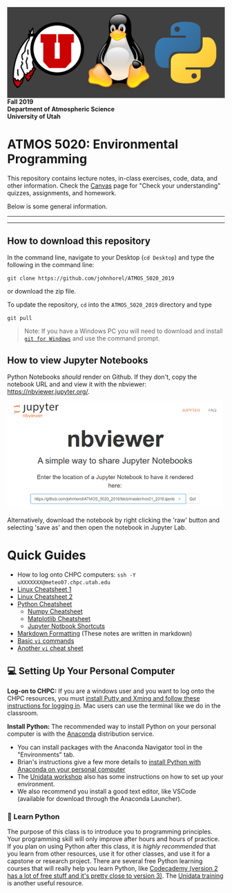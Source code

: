 <img src='./images/atmos5020_logo.png' align='right' style='padding-left:30px'>

**Fall 2019**  
**Department of Atmospheric Science**  
**University of Utah**  

# ATMOS 5020: Environmental Programming


This repository contains lecture notes, in-class exercises, code, data, and other information. Check the [Canvas](https://utah.instructure.com/courses/573777) page for "Check your understanding" quizzes, assignments, and homework.

Below is some general information.

---
---

## How to download this repository
In the command line, navigate to your Desktop (`cd Desktop`) and type the following in the command line:
    
    git clone https://github.com/johnhorel/ATMOS_5020_2019

or download the zip file.

To update the repository, `cd` into the `ATMOS_5020_2019` directory and type

    git pull

> Note: If you have a Windows PC you will need to download and install [`git for Windows`](https://gitforwindows.org/) and use the command prompt.

## How to view Jupyter Notebooks
Python Notebooks _should_ render on Github. If they don't, copy the notebook URL and and view it with the nbviewer: https://nbviewer.jupyter.org/.

<img src='./images/nbviewer.png' width=500>

Alternatively, download the notebook by right clicking the 'raw' button and selecting 'save as' and then open the notebook in Jupyter Lab.

# Quick Guides
- How to log onto CHPC computers: `ssh -Y uXXXXXXX@meteo07.chpc.utah.edu`
- [Linux Cheatsheet 1](https://github.com/johnhorel/ATMOS_5020_2019/blob/master/QuickGuides/Linux_Reference.pdf)
- [Linux Cheatsheet 2](https://github.com/johnhorel/ATMOS_5020_2019/blob/master/QuickGuides/Linux-Cheat-Sheet-David-Relyea.pdf)
- [Python Cheatsheet](https://github.com/johnhorel/ATMOS_5020_2019/blob/master/QuickGuides/python_cheatsheet.pdf)
    - [Numpy Cheatsheet](https://github.com/johnhorel/ATMOS_5020_2019/blob/master/QuickGuides/Numpy_Python_Cheat_Sheet.pdf)
    - [Matplotlib Cheatsheet](https://github.com/johnhorel/ATMOS_5020_2019/blob/master/QuickGuides/Python_Matplotlib_Cheat_Sheet.pdf)
    - [Jupyter Notbook Shortcuts](https://github.com/johnhorel/ATMOS_5020_2019/blob/master/QuickGuides/jupyter-notebook.pdf)
- [Markdown Formatting](https://github.com/johnhorel/ATMOS_5020_2019/blob/master/QuickGuides/markdown-cheatsheet-online.pdf) (These notes are written in markdown)
- [Basic `vi` commands](https://www.cs.colostate.edu/helpdocs/vi.html)
- [Another `vi` cheat sheet](https://github.com/johnhorel/ATMOS_5020_2019/blob/master/QuickGuides/vi_cheat_sheet.pdf)


## 💻 Setting Up Your Personal Computer
**Log-on to CHPC:** If you are a windows user and you want to log onto the CHPC resources, you must [install Putty and Xming and follow these instructions for logging in](https://github.com/johnhorel/ATMOS_5020_2019/blob/master/supplemental_docs/putty.md). Mac users can use the terminal like we do in the classroom.

**Install Python:** The recommended way to install Python on your personal computer is with the [Anaconda](https://www.anaconda.com/) distribution service. 
- You can install packages with the Anaconda Navigator tool in the "Environments" tab.
- Brian's instructions give a few more details to [install Python with Anaconda on your personal computer](https://github.com/johnhorel/ATMOS_5020_2019/blob/master/supplemental_docs/install_anaconda_windows.md)
- The [Unidata workshop](https://github.com/Unidata/unidata-users-workshop) also has some instructions on how to set up your environment.
- We also recommend you install a good text editor, like VSCode (available for download through the Anaconda Launcher).

### 🐍 Learn Python 
The purpose of this class is to introduce you to programming principles. Your programming skill will only improve after hours and hours of practice. If you plan on using Python after this class, it is _highly recommended_ that you learn from other resources, use it for other classes, and use it for a capstone or research project. There are several free Python learning courses that will really help you learn Python, like [Codecademy (version 2 has a lot of free stuff and it's pretty close to version 3)](https://www.codecademy.com/learn/learn-python-3). The [Unidata training](http://unidata.github.io/online-python-training/) is another useful resource. 
